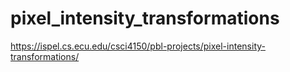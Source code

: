# pixel_intensity_transformations

https://ispel.cs.ecu.edu/csci4150/pbl-projects/pixel-intensity-transformations/